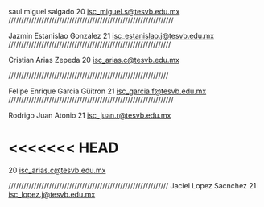 ﻿saul
miguel
salgado
20
isc_miguel.s@tesvb.edu.mx
/////////////////////////////////////////////////////////////////

Jazmin
Estanislao
Gonzalez
21
isc_estanislao.j@tesvb.edu.mx
////////////////////////////////////////////////////////////////

Cristian
Arias 
Zepeda
20
isc_arias.c@tesvb.edu.mx

///////////////////////////////////////////////////////////////

Felipe Enrique
Garcia
Güitron
21
isc_garcia.f@tesvb.edu.mx
/////////////////////////////////////////////////////////////////

Rodrigo
Juan
Atonio
21
isc_juan.r@tesvb.edu.mx

<<<<<<< HEAD
=======
20
isc_arias.c@tesvb.edu.mx

///////////////////////////////////////////////////////////////
Jaciel
Lopez 
Sacnchez
21
isc_lopez.j@tesvb.edu.mx

